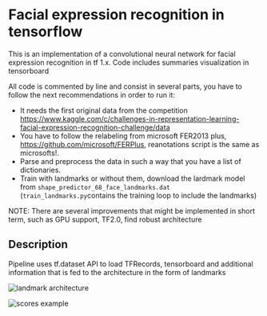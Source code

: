 # Facial expression recognition in tensorflow 
This is an implementation of a convolutional neural network for facial expression recognition in tf 1.x. Code includes summaries visualization in tensorboard

All code is commented by line and consist in several parts, you have to follow the next recommendations in order to run it:

- It needs the first original data from the competition https://www.kaggle.com/c/challenges-in-representation-learning-facial-expression-recognition-challenge/data
- You have to follow the relabeling from microsoft FER2013 plus, https://github.com/microsoft/FERPlus, reanotations script is the same as microsofts!.
- Parse and preprocess the data in such a way that you have a list of dictionaries.
- Train with landmarks or without them, download the lardmark model from `shape_predictor_68_face_landmarks.dat` (`train_landmarks.py`contains the training loop to include the landmarks)

NOTE: There are several improvements that might be implemented in short term, such as GPU support, TF2.0, find robust architecture

## Description

Pipeline uses tf.dataset API to load TFRecords, tensorboard and additional information that is fed to the architecture in the form of landmarks

![landmark architecture](https://github.com/miguelalba96/tensorflow-facialexpr-recognition/blob/master/imgs/landmarks_architecture.png)

![scores example](https://github.com/miguelalba96/tensorflow-facialexpr-recognition/blob/master/imgs/landmarks_session.png)

